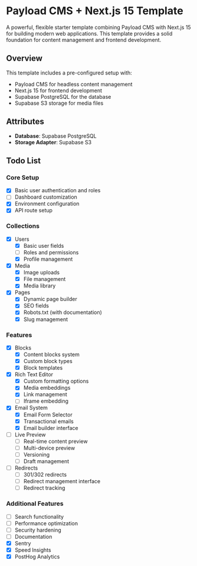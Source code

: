 # Payload CMS + Next.js 15 Template

A powerful, flexible starter template combining Payload CMS with Next.js 15 for building modern web applications. This template provides a solid foundation for content management and frontend development.

## Overview

This template includes a pre-configured setup with:
- Payload CMS for headless content management
- Next.js 15 for frontend development
- Supabase PostgreSQL for the database
- Supabase S3 storage for media files

## Attributes

- **Database**: Supabase PostgreSQL
- **Storage Adapter**: Supabase S3

## Todo List

### Core Setup
- [x] Basic user authentication and roles
- [ ] Dashboard customization
- [x] Environment configuration
- [x] API route setup

### Collections
- [x] Users
  - [x] Basic user fields
  - [ ] Roles and permissions
  - [x] Profile management
- [x] Media
  - [x] Image uploads
  - [x] File management
  - [x] Media library
- [x] Pages
  - [x] Dynamic page builder
  - [x] SEO fields
  - [x] Robots.txt (with documentation)
  - [x] Slug management

### Features
- [x] Blocks
  - [x] Content blocks system
  - [x] Custom block types
  - [x] Block templates
- [x] Rich Text Editor
  - [x] Custom formatting options
  - [x] Media embeddings
  - [x] Link management
  - [ ] Iframe embedding
- [x] Email System
  - [x] Email Form Selector
  - [x] Transactional emails
  - [x] Email builder interface
- [ ] Live Preview
  - [ ] Real-time content preview
  - [ ] Multi-device preview
  - [ ] Versioning
  - [ ] Draft management
- [ ] Redirects
  - [ ] 301/302 redirects
  - [ ] Redirect management interface
  - [ ] Redirect tracking

### Additional Features
- [ ] Search functionality
- [ ] Performance optimization
- [ ] Security hardening
- [ ] Documentation
- [x] Sentry
- [x] Speed Insights
- [x] PostHog Analytics